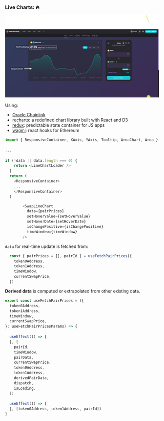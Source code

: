 ### Live Charts: :fire:

<img src="/assets/images/dex/swap_components.png" />

Using:
- [Oracle Chainlink](https://chain.link/) 
- [recharts](https://www.npmjs.com/package/recharts): a redefined chart library built with React and D3
- [redux](https://www.npmjs.com/package/redux): predictable state container for JS apps
- [wagmi](https://www.npmjs.com/package/wagmi/v/0.3.0-next.4): react hooks for Ethereum

```typescript
import { ResponsiveContainer, XAxis, YAxis, Tooltip, AreaChart, Area } from 'recharts'

...

if (!data || data.length === 0) {
    return <LineChartLoader />
  }
  return (
    <ResponsiveContainer>
    ...
    </ResponsiveContainer>
  )
```

```typescript
        <SwapLineChart
          data={pairPrices}
          setHoverValue={setHoverValue}
          setHoverDate={setHoverDate}
          isChangePositive={isChangePositive}
          timeWindow={timeWindow}
        />
```

``data`` for real-time update is fetched from:

```typescript
  const { pairPrices = [], pairId } = useFetchPairPrices({
    token0Address,
    token1Address,
    timeWindow,
    currentSwapPrice,
  })
```

**Derived data** is computed or extrapolated from other existing data. 

```typescript
export const useFetchPairPrices = ({
  token0Address,
  token1Address,
  timeWindow,
  currentSwapPrice,
}: useFetchPairPricesParams) => {
  
  useEffect(() => {
  }, [
    pairId,
    timeWindow,
    pairData,
    currentSwapPrice,
    token0Address,
    token1Address,
    derivedPairData,
    dispatch,
    isLoading,
  ])

  useEffect(() => {
  }, [token0Address, token1Address, pairId])
}
```

